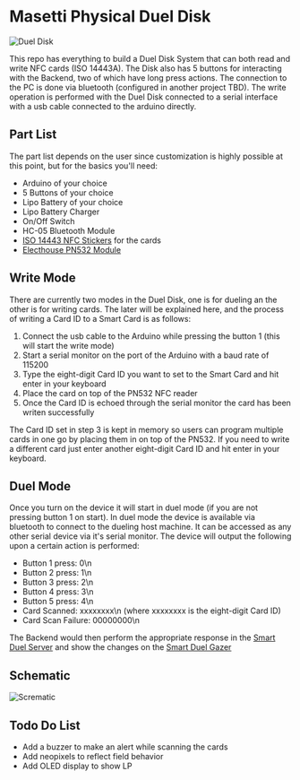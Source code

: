 # Masetti Physical Duel Disk

![Duel Disk](https://i.ytimg.com/vi/Hd7VtOQJtWs/hqdefault.jpg?sqp=-oaymwEjCPYBEIoBSFryq4qpAxUIARUAAAAAGAElAADIQj0AgKJDeAE=&rs=AOn4CLBZGzKAloBVMwPntoRvJ6EskObvMg)

This repo has everything to build a Duel Disk System that can both read and write NFC cards (ISO 14443A). The Disk also has 5 buttons for interacting with the Backend, two of which have long press actions. The connection to the PC is done via bluetooth (configured in another project TBD). The write operation is performed with the Duel Disk connected to a serial interface with a usb cable connected to the arduino directly. 

## Part List

The part list depends on the user since customization is highly possible at this point, but for the basics you'll need:
- Arduino of your choice
- 5 Buttons of your choice
- Lipo Battery of your choice
- Lipo Battery Charger
- On/Off Switch
- HC-05 Bluetooth Module
- [ISO 14443 NFC Stickers](https://es.wikipedia.org/wiki/ISO_14443) for the cards
- [Electhouse PN532 Module](https://www.elechouse.com/elechouse/index.php?main_page=product_info&cPath=90_93&products_id=2242)


## Write Mode

There are currently two modes in the Duel Disk, one is for dueling an the other is for writing cards. The later will be explained here, and the process of writing a Card ID to a Smart Card is as follows:

 1. Connect the usb cable to the Arduino while pressing the button 1 (this will start the write mode)
 2. Start a serial monitor on the port of the Arduino with a baud rate of 115200
 3. Type the eight-digit Card ID you want to set to the Smart Card and hit enter in your keyboard
 4. Place the card on top of the PN532 NFC reader
 5. Once the Card ID is echoed through the serial monitor the card has been writen successfully 

The Card ID set in step 3 is kept in memory so users can program multiple cards in one go by placing them in on top of the PN532. If you need to write a different card just enter another eight-digit Card ID and hit enter in your keyboard.

## Duel Mode

Once you turn on the device it will start in duel mode (if you are not pressing button 1 on start). In duel mode the device is available via bluetooth to connect to the dueling host machine. It can be accessed as any other serial device via it's serial monitor. The device will output the following upon a certain action is performed:

- Button 1 press: 0\n
- Button 2 press: 1\n
- Button 3 press: 2\n
- Button 4 press: 3\n
- Button 5 press: 4\n
- Card Scanned: xxxxxxxx\n (where xxxxxxxx is the eight-digit Card ID)
- Card Scan Failure: 00000000\n

The Backend would then perform the appropriate response in the [Smart Duel Server](https://github.com/BramDC3/smart_duel_server) and show the changes on the [Smart Duel Gazer](https://github.com/BramDC3/smart_duel_gazer)

## Schematic
![Scrematic](https://github.com/AMasetti/Physical-Duel-Disk-Mid-2021/blob/main/DuelDisk_bb.png)

## Todo Do List

- Add a buzzer to make an alert while scanning the cards
- Add neopixels to reflect field behavior
- Add OLED display to show LP
